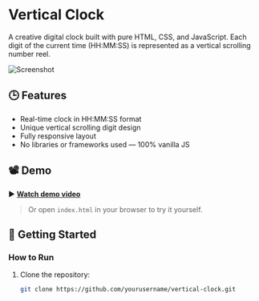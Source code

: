 # Vertical Clock

A creative digital clock built with pure HTML, CSS, and JavaScript. Each digit of the current time (HH:MM:SS) is represented as a vertical scrolling number reel.

![Screenshot](https://github.com/user-attachments/assets/c1b4f8ae-45d9-4672-8135-e32a4119bb1d)

## 🕒 Features

- Real-time clock in HH:MM:SS format
- Unique vertical scrolling digit design
- Fully responsive layout
- No libraries or frameworks used — 100% vanilla JS

## 📽 Demo

▶️ **[Watch demo video](https://github.com/user-attachments/assets/f0fda810-b4f4-4cd1-8287-8cbc697dd87f)**

> Or open `index.html` in your browser to try it yourself.

## 🚀 Getting Started

### How to Run

1. Clone the repository:
   ```bash
   git clone https://github.com/yourusername/vertical-clock.git

